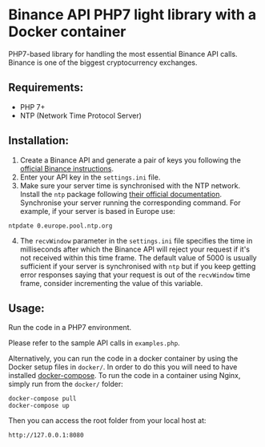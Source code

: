 # Binance API PHP7 light library with a Docker container

PHP7-based library for handling the most essential Binance API calls.
Binance is one of the biggest cryptocurrency exchanges.

## Requirements:

* PHP 7+
* NTP (Network Time Protocol Server)

## Installation:

1. Create a Binance API and generate a pair of keys you following the [official Binance instructions](https://support.binance.com/hc/en-us/articles/360002502072-How-to-create-API).
2. Enter your API key in the ```settings.ini``` file.
3. Make sure your server time is synchronised with the NTP network. Install the ```ntp``` package following [their official documentation](https://support.ntp.org/bin/view/Support/InstallingNTP).
Synchronise your server running the corresponding command. For example, if your server is based in Europe use:
```
ntpdate 0.europe.pool.ntp.org
```
4. The ```recvWindow``` parameter in the ```settings.ini``` file specifies the time in milliseconds after which the Binance API
will reject your request if it's not received within this time frame. The default value of 5000 is usually sufficient if your server
is synchronised with ```ntp``` but if you keep getting error responses saying that your request is out of the ```recvWindow``` time frame,
consider incrementing the value of this variable.

## Usage:

Run the code in a PHP7 environment.

Please refer to the sample API calls in ```examples.php```.

Alternatively, you can run the code in a docker container by using the Docker
setup files in ```docker/```. In order to do this you will need to have
installed [docker-compose](https://docs.docker.com/compose/install/). To run the code in a container
using Nginx, simply run from the ```docker/``` folder: 
```
docker-compose pull
docker-compose up
```

Then you can access the root folder from your local host at:

```
http://127.0.0.1:8080
```
